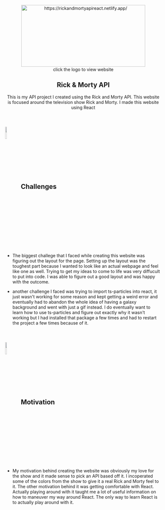 <p align="center">
  <a href="https://rickandmortyapireact.netlify.app/" target="blank">
    <img src="https://1000logos.net/wp-content/uploads/2022/03/Rick-and-Morty.png" alt="https://rickandmortyapireact.netlify.app/" height="200" width="400">
  </a><br>
 click the logo to view website
</p>
<h2 align="center">Rick & Morty API </h2>  
<p align="center">
This is my API project I created using the Rick and Morty API. This website is focused around the television show Rick and Morty. I made this website using React</p>

## <br><img src='https://th.bing.com/th/id/OIP.vDZoRZP0AgiBz3GdUdYFSwHaFN?pid=ImgDet&rs=1' style='display:inline;vertical-align:middle;;vertical-align:middle;width:10%;" />'>Challenges
- The biggest challege that I faced while creating this website was figuring out the layout for the page. Setting up the layout was the toughest part because I wanted to look like an actual webpage and feel like one as well. Trying to get my ideas to come to life was very diffucult to put into code. I was able to figure out a good layout and was happy with the outcome. 

- another challenge I faced was trying to import ts-particles into react, it just wasn't working for some reason and kept getting a weird error and eventually had to abandon the whole idea of having a galaxy background and went with just a gif instead. I do eventually want to learn how to use ts-particles and figure out exactly why it wasn't working but I had installed that package a few times and had to restart the project a few times because of it. 

## <br><img src='https://pngimg.com/uploads/rick_morty/rick_morty_PNG8.png' style='display:inline;vertical-align:middle;;vertical-align:middle;width:10%;" />'>Motivation
- My motivation behind creating the website was obviously my love for the show and it made sense to pick an API based off it. I incoperated some of the colors from the show to give it a real Rick and Morty feel to it. The other motivation behind it was getting comfortable with React. Actually playing around with it taught me a lot of useful information on how to maneuver my way around React. The only way to learn React is to actually play around with it. 

